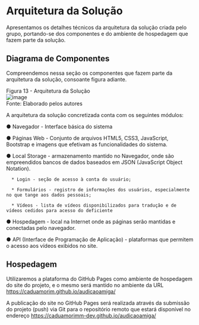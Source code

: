 # Arquitetura da Solução

Apresentamos os detalhes técnicos da arquitetura da solução criada pelo grupo, portando-se dos componentes e do ambiente de hospedagem que fazem parte da solução.

## Diagrama de Componentes

Compreendemos nessa seção os componentes que fazem parte da arquitetura da solução, consoante figura adiante.

Figura 13 - Arquitetura da Solução<br>
![image](https://user-images.githubusercontent.com/91231500/144343764-ad1764fb-985e-406c-a77d-b08ac62bf651.png)<br>
Fonte: Elaborado pelos autores

A arquitetura da solução concretizada conta com os seguintes módulos:

●	Navegador - Interface básica do sistema

   ●	Páginas Web - Conjunto de arquivos HTML5, CSS3, JavaScript, Bootstrap e imagens que efetivam as funcionalidades do sistema.

   ● Local Storage - armazenamento mantido no Navegador, onde são empreendidos bancos de dados baseados em JSON (JavaScript Object Notation).

      * Login - seção de acesso à conta do usuário;

      * Formulários - registro de informações dos usuários, especialmente no que tange aos dados pessoais;

      * Vídeos - lista de vídeos disponibilizados para tradução e de vídeos cedidos para acesso do deficiente
 
●	Hospedagem - local na Internet onde as páginas serão mantidas e conectadas pelo navegador.

●	API (Interface de Programação de Aplicação) - plataformas que permitem o acesso aos vídeos exibidos no site.

## Hospedagem

Utilizaremos a plataforma do GitHub Pages como ambiente de hospedagem do site do projeto, e o mesmo será mantido no ambiente da URL https://caduamorim.github.io/audicaoamiga/

A publicação do site no GitHub Pages será realizada através da submissão do projeto (push) via Git para o repositório remoto que estará disponível no endereço https://caduamorimm-dev.github.io/audicaoamiga/
